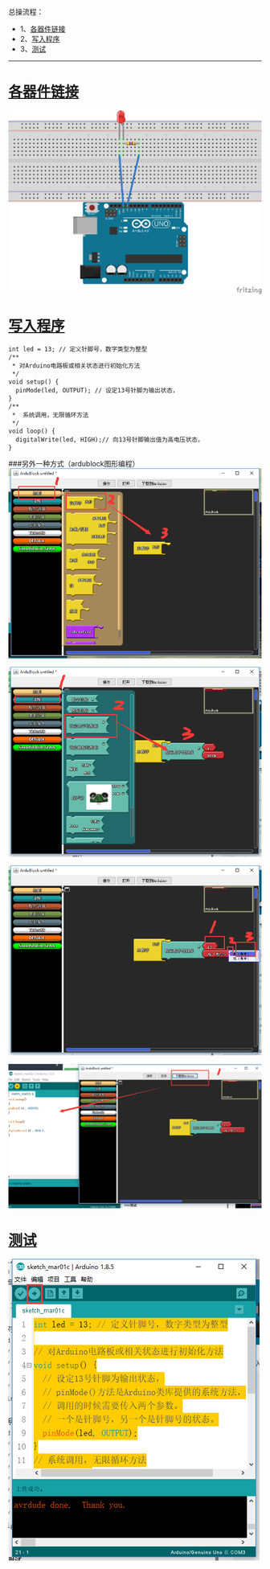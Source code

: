 总操流程：
- 1、[各器件链接](#arduino-01)
- 2、[写入程序](#arduino-02)
- 3、[测试](#arduino-03)

----------
# <a name="arduino-01" href="#" >各器件链接</a>
![](image/3-1.png)
# <a name="arduino-02" href="#" >写入程序</a>
```
int led = 13; // 定义针脚号，数字类型为整型
/**
 * 对Arduino电路板或相关状态进行初始化方法
 */
void setup() {
  pinMode(led, OUTPUT); // 设定13号针脚为输出状态，
}
/**
 *  系统调用，无限循环方法
 */
void loop() {
  digitalWrite(led, HIGH);// 向13号针脚输出值为高电压状态，
}
```
###另外一种方式（ardublock图形编程）
![](image/3-2.png)

![](image/3-3.png)

![](image/3-4.png)

![](image/3-5.png)
# <a name="arduino-03" href="#" >测试</a>
![](image/3-6.png)